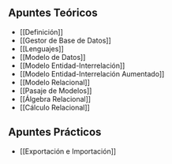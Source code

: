 ## Apuntes Teóricos

- [[Definición]]
- [[Gestor de Base de Datos]]
- [[Lenguajes]]
- [[Modelo de Datos]]
- [[Modelo Entidad-Interrelación]]
- [[Modelo Entidad-Interrelación Aumentado]]
- [[Modelo Relacional]]
- [[Pasaje de Modelos]]
- [[Álgebra Relacional]]
- [[Cálculo Relacional]]

## Apuntes Prácticos

- [[Exportación e Importación]]
